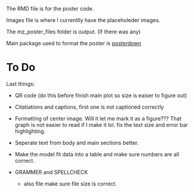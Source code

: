 The RMD file is for the poster code. 

Images file is where I currentlly have the placeholeder images. 

The mz_poster_files folder is output. (If there was any)


Main package used to format the poster is [posterdown](https://github.com/brentthorne/posterdown/wiki) 

# To Do
Last things:
- QR code (do this before finish main plot so size is eaiser to figure out)

- Citatiations and captions, first one is not captioned correctly 

- Formatting of center image. Will it let me mark it as a figure??? That graph is not easier to read if I make it lol. fix the text size and error bar highlighting. 

- Seperate text from body and main sections better. 

- Make the model fit data into a table and make sure numbers are all correct. 

- GRAMMER and SPELLCHECK 
   - also file make sure file size is correct. 
